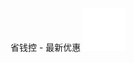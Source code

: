 <!DOCTYPE html>
<html lang="en">
<head>
    <meta charset="UTF-8">
    <meta name="viewport" content="width=device-width, initial-scale=1.0,maximum-scale=1,minimum-scale=1,user-scalable=no">
    <meta http-equiv="X-UA-Compatible" content="ie=edge">
    <title>Document</title>
    <link rel="stylesheet" href="./css/basic.css">
    <link rel="stylesheet" href="./css/m-gt_header.css">
</head>
<body>
    <div class="header">
        <a href="javascript:;"><i class=""></i></a>
        <span>省钱控 - 最新优惠</span>
        <img src="./images/header_app.png" alt="">
    </div>
</body>
</html>
